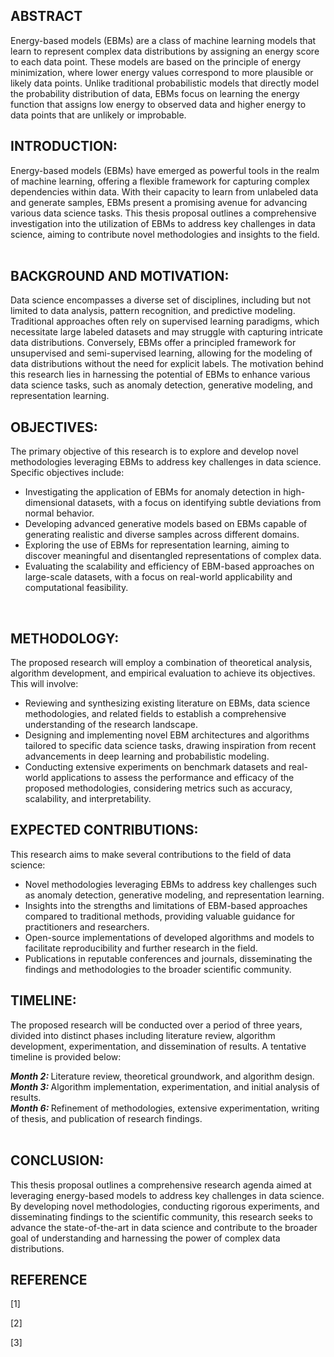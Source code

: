 ## ABSTRACT
Energy-based models (EBMs) are a class of machine learning models that learn to represent complex data distributions by assigning an energy score to each data point. These models are based on the principle of energy minimization, where lower energy values correspond to more plausible or likely data points. Unlike traditional probabilistic models that directly model the probability distribution of data, EBMs focus on learning the energy function that assigns low energy to observed data and higher energy to data points that are unlikely or improbable. 

## INTRODUCTION:
Energy-based models (EBMs) have emerged as powerful tools in the realm of machine learning, offering a flexible framework for capturing complex dependencies within data. With their capacity to learn from unlabeled data and generate samples, EBMs present a promising avenue for advancing various data science tasks. This thesis proposal outlines a comprehensive investigation into the utilization of EBMs to address key challenges in data science, aiming to contribute novel methodologies and insights to the field.
 
## BACKGROUND AND MOTIVATION:
Data science encompasses a diverse set of disciplines, including but not limited to data analysis, pattern recognition, and predictive modeling. Traditional approaches often rely on supervised learning paradigms, which necessitate large labeled datasets and may struggle with capturing intricate data distributions. Conversely, EBMs offer a principled framework for unsupervised and semi-supervised learning, allowing for the modeling of data distributions without the need for explicit labels. The motivation behind this research lies in harnessing the potential of EBMs to enhance various data science tasks, such as anomaly detection, generative modeling, and representation learning.
 
## OBJECTIVES:
The primary objective of this research is to explore and develop novel methodologies leveraging EBMs to address key challenges in data science. Specific objectives include:
* Investigating the application of EBMs for anomaly detection in high-dimensional datasets, with a focus on identifying subtle deviations from normal behavior.
* Developing advanced generative models based on EBMs capable of generating realistic and diverse samples across different domains. 
* Exploring the use of EBMs for representation learning, aiming to discover meaningful and disentangled representations of complex data. 
* Evaluating the scalability and efficiency of EBM-based approaches on large-scale datasets, with a focus on real-world applicability and computational feasibility.

 
## METHODOLOGY:
The proposed research will employ a combination of theoretical analysis, algorithm development, and empirical evaluation to achieve its objectives. This will involve:
* Reviewing and synthesizing existing literature on EBMs, data science methodologies, and related fields to establish a comprehensive understanding of the research landscape.
* Designing and implementing novel EBM architectures and algorithms tailored to specific data science tasks, drawing inspiration from recent advancements in deep learning and probabilistic modeling.
* Conducting extensive experiments on benchmark datasets and real-world applications to assess the performance and efficacy of the proposed methodologies, considering metrics such as accuracy, scalability, and interpretability.

## EXPECTED CONTRIBUTIONS: 
This research aims to make several contributions to the field of data science: 
* Novel methodologies leveraging EBMs to address key challenges such as anomaly detection, generative modeling, and representation learning.
* Insights into the strengths and limitations of EBM-based approaches compared to traditional methods, providing valuable guidance for practitioners and researchers.
* Open-source implementations of developed algorithms and models to facilitate reproducibility and further research in the field.
* Publications in reputable conferences and journals, disseminating the findings and methodologies to the broader scientific community.
 
## TIMELINE:
The proposed research will be conducted over a period of three years, divided into distinct phases including literature review, algorithm development, experimentation, and dissemination of results. A tentative timeline is provided below:

<b><i>Month 2: </i></b> Literature review, theoretical groundwork, and algorithm design.
<b><i>Month 3: </i></b> Algorithm implementation, experimentation, and initial analysis of results.</br>
<b><i>Month 6: </i></b> Refinement of methodologies, extensive experimentation, writing of thesis, and publication of research findings.</br>
 
## CONCLUSION:
This thesis proposal outlines a comprehensive research agenda aimed at leveraging energy-based models to address key challenges in data science. By developing novel methodologies, conducting rigorous experiments, and disseminating findings to the scientific community, this research seeks to advance the state-of-the-art in data science and contribute to the broader goal of understanding and harnessing the power of complex data distributions.

## REFERENCE

[1]

[2]

[3]